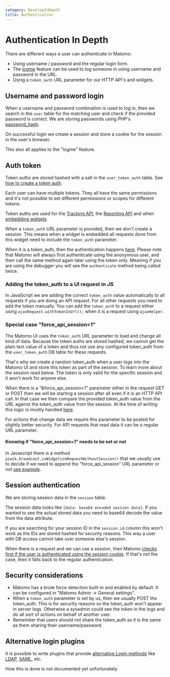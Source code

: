 ```yaml
---
category: DevelopInDepth
title: Authentication
---
```

# Authentication In Depth

There are different ways a user can authenticate in Matomo:

* Using username / password and the regular login form. 
* The [logme](https://matomo.org/faq/how-to/faq_30/) feature can be used to log someone in using username and password in the URL. 
* Using a `token_auth` URL parameter for our HTTP API's and widgets.

## Username and password login

When a username and password combination is used to log in, then we search in the `user` table for the matching user and check if the provided password is correct. We are storing passwords using PHP's [password_hash](https://www.php.net/manual/en/function.password-hash.php).

On successful login we create a session and store a cookie for the session in the user's browser.

This also all applies to the "logme" feature.

## Auth token 

Token auths are stored hashed with a salt in the `user_token_auth` table. See [how to create a token auth](https://matomo.org/faq/general/faq_114/).

Each user can have multiple tokens. They all have the same permissions and it's not possible to set different permissions or scopes for different tokens.

Token auths are used for the [Tracking API](/api-reference/tracking-api), the [Reporting API](/api-reference/reporting-api) and when [embedding widgets](https://matomo.org/docs/embed-matomo-reports/#embed-a-matomo-report-in-a-html-page)

When a `token_auth` URL parameter is provided, then we don't create a session. This means when a widget is embedded all requests done from this widget need to include the `token_auth` parameter.

When it is a token_auth, then the authentication happens [here](https://github.com/matomo-org/matomo/blob/4.4.1/plugins/Login/Auth.php#L63). Please note that Matomo will always first authenticate using the anonymous user, and then call the same method again later using the token only. Meaning if you are using the debugger you will see the `authenticate` method being called twice.

### Adding the token_auth to a UI request in JS

In JavaScript we are adding the correct `token_auth` value automatically to all requests if you are doing an API request. For all other requests you need to add the token manually. You can add the `token_auth` to a request either using `ajaxRequest.withTokenInUrl();` when it is a request using `ajaxHelper`.

### Special case "force_api_session=1"

The Matomo UI uses the `token_auth` URL parameter to load and change all kind of data. Because the token auths are stored hashed, we cannot get the plain text value of a token and thus not use any configured token_auth from the `user_token_auth` DB table for these requests.

That's why we create a random token_auth when a user logs into the Matomo UI and store this token as part of the session. To learn more about the session read below. The token is only valid for the specific session and it won't work for anyone else.

When there is a "&force_api_session=1" parameter either in the request GET or POST then we will be starting a session after all even if it is an HTTP API call. In that case we then compare the provided token_auth value from the URL against the token_auth value from the session. At the time of writing this logic is mostly handled [here](https://github.com/matomo-org/matomo/blob/4.4.1/core/Access.php#L160-L180).

For actions that change data we require this parameter to be posted for slightly better security. For API requests that read data it can be a regular URL parameter.

#### Knowing if "force_api_session=1" needs to be set or not

In Javascript there is a method `piwik.broadcast.isWidgetizeRequestWithoutSession()` that we usually use to decide if we need to append the "force_api_session" URL parameter or not [see example](https://github.com/matomo-org/matomo/blob/4.4.1-rc1/plugins/CoreHome/angularjs/common/services/piwik-api.js#L53).

## Session authentication

We are storing session data in the `session` table. 

The session data looks like `{data: base64 encoded session data}`. If you wanted to see the actual stored data you need to base64 decode the value from the data attribute.

If you are searching for your session ID in the `session.id` column this won't work as the IDs are stored hashed for security reasons. This way a user with DB access cannot take over someone else's session.

When there is a request and we can use a session, then Matomo [checks first if the user is authenticated using the session cookie](https://github.com/matomo-org/matomo/blob/4.4.1/core/Session/SessionAuth.php). If that's not the case, then it falls back to the regular authentication. 

## Security considerations

* Matomo has a brute force detection built-in and enabled by default. It can be configured in "Matomo Admin -> General settings".
* When a `token_auth` parameter is set by us, then we usually POST the token_auth. This is for security reasons so the token_auth won't appear in server logs. Otherwise a sysadmin could see the token in the logs and do all sort of actions on behalf of another user.
* Remember that users should not share the token_auth as it is the same as them sharing their username/password.

## Alternative login plugins

It is possible to write plugins that provide [alternative Login methods](https://plugins.matomo.org/search?query=login&post_type=product) like [LDAP](https://plugins.matomo.org/LoginLdap), [SAML](https://plugins.matomo.org/LoginSaml), etc.

How this is done is not documented yet unfortunately.

